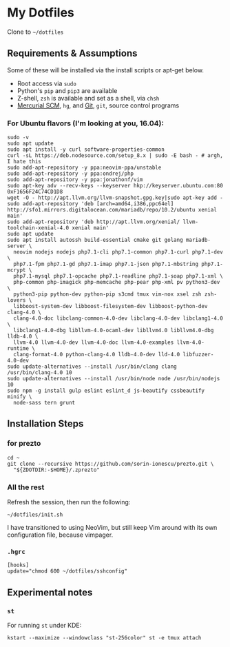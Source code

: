 # My Dotfiles

Clone to `~/dotfiles`

## Requirements & Assumptions

Some of these will be installed via the install scripts or apt-get below.

* Root access via `sudo`
* Python's `pip` and `pip3` are available
* Z-shell, `zsh` is available and set as a shell, via `chsh`
* [Mercurial SCM][], `hg`, and [Git][], `git`, source control programs

### For Ubuntu flavors (I'm looking at you, 16.04):

    sudo -v
    sudo apt update
    sudo apt install -y curl software-properties-common
    curl -sL https://deb.nodesource.com/setup_8.x | sudo -E bash - # argh, I hate this
    sudo add-apt-repository -y ppa:neovim-ppa/unstable
    sudo add-apt-repository -y ppa:ondrej/php
    sudo add-apt-repository -y ppa:jonathonf/vim
    sudo apt-key adv --recv-keys --keyserver hkp://keyserver.ubuntu.com:80 0xF1656F24C74CD1D8
    wget -O - http://apt.llvm.org/llvm-snapshot.gpg.key|sudo apt-key add -
    sudo add-apt-repository 'deb [arch=amd64,i386,ppc64el] http://sfo1.mirrors.digitalocean.com/mariadb/repo/10.2/ubuntu xenial main'
    sudo add-apt-repository 'deb http://apt.llvm.org/xenial/ llvm-toolchain-xenial-4.0 xenial main'
    sudo apt update
    sudo apt install autossh build-essential cmake git golang mariadb-server \
      neovim nodejs nodejs php7.1-cli php7.1-common php7.1-curl php7.1-dev \
      php7.1-fpm php7.1-gd php7.1-imap php7.1-json php7.1-mbstring php7.1-mcrypt \
      php7.1-mysql php7.1-opcache php7.1-readline php7.1-soap php7.1-xml \
      php-common php-imagick php-memcache php-pear php-xml pv python3-dev \
      python3-pip python-dev python-pip s3cmd tmux vim-nox xsel zsh zsh-lovers \
      libboost-system-dev libboost-filesystem-dev libboost-python-dev clang-4.0 \
      clang-4.0-doc libclang-common-4.0-dev libclang-4.0-dev libclang1-4.0 \
      libclang1-4.0-dbg libllvm-4.0-ocaml-dev libllvm4.0 libllvm4.0-dbg lldb-4.0 \
      llvm-4.0 llvm-4.0-dev llvm-4.0-doc llvm-4.0-examples llvm-4.0-runtime \
      clang-format-4.0 python-clang-4.0 lldb-4.0-dev lld-4.0 libfuzzer-4.0-dev
    sudo update-alternatives --install /usr/bin/clang clang /usr/bin/clang-4.0 10
    sudo update-alternatives --install /usr/bin/node node /usr/bin/nodejs 10
    sudo npm -g install gulp eslint eslint_d js-beautify cssbeautify minify \
      node-sass tern grunt

## Installation Steps

### for prezto

    cd ~
    git clone --recursive https://github.com/sorin-ionescu/prezto.git \
      "${ZDOTDIR:-$HOME}/.zprezto"

### All the rest

Refresh the session, then run the following:

    ~/dotfiles/init.sh

I have transitioned to using NeoVim, but still keep Vim around with its own
configuration file, because vimpager.

### `.hgrc`

    [hooks]
    update="chmod 600 ~/dotfiles/sshconfig"

## Experimental notes

### `st`

For running `st` under KDE:

    kstart --maximize --windowclass "st-256color" st -e tmux attach

[Mercurial SCM]: http://mercurial.selenic.com
[Git]: http://git-scm.com

